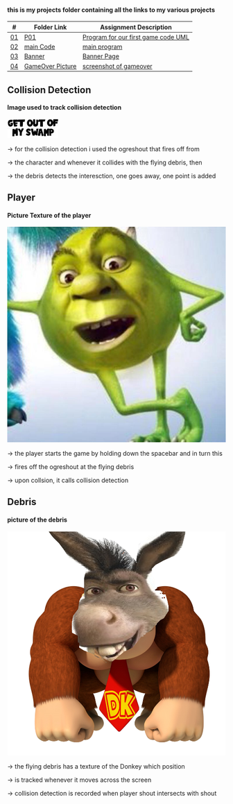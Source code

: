 #### this is my projects folder containing all the links to my various projects

|   #    | Folder Link       | Assignment Description                          |
|------- |-------------------|-------------------------------------------------|
| [01](.P01) |  [P01](./P01) | [ Program for our first game code UML](./P01)   |
| [02](.main.cpp) |  [main Code](./main.cpp) | [ main program](./main.cpp)   |
| [03](.Banner) |  [Banner](./Banner) | [ Banner Page](./Banner)   |
| [04](.GameOverPicture.png) |  [GameOver Picture](./GameOverPicture.png) | [ screenshot of gameover](./P01)   |



## Collision Detection

#### Image used to track collision detection


![text if link is broke](ogreshout.png)


-> for the collision detection i used the ogreshout that fires off from

-> the character and whenever it collides with the flying debris, then

-> the debris detects the interesction, one goes away, one point is added



## Player

#### Picture Texture of the player

![text if link is broke](shrek.png)

-> the player starts the game by holding down the spacebar and in turn this 

-> fires off the ogreshout at the flying debris

-> upon collsion, it calls collision detection


## Debris

#### picture of the debris


![text if link is broke](evildonkey.png)


-> the flying debris has a texture of the Donkey which position

-> is tracked whenever it moves across the screen

-> collision detection is recorded when player shout intersects with shout

